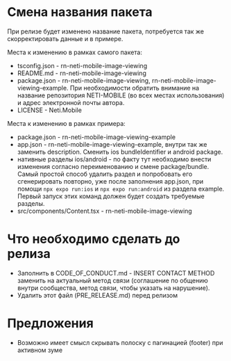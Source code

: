 # Смена названия пакета
При релизе будет изменено название пакета, потребуется так же скорректировать данные и в примере.

Места к изменению в рамках самого пакета:
- tsconfig.json - rn-neti-mobile-image-viewing
- README.md - rn-neti-mobile-image-viewing
- package.json - rn-neti-mobile-image-viewing, rn-neti-mobile-image-viewing-example. При необходимости обратить внимание
на название репозитория NETI-MOBILE (во всех местах использования) и адрес электронной почты автора.
- LICENSE - Neti.Mobile

Места к изменению в рамках примера:
- package.json - rn-neti-mobile-image-viewing-example
- app.json - rn-neti-mobile-image-viewing-example, внутри так же заменить description. Сменить ios bundleIdentifier и
android package.
- нативные разделы ios/android - по факту тут необходимо внести изменения согласно переименованию и смене
package/bundle. Самый простой способ удалить раздел и попробовать его сгенерировать повторно, уже после заполнения
app.json, при помощи `npx expo run:ios` и `npx expo run:android` из раздела example. Первый запуск этих
команд должен будет создать требуемые разделы.
- src/components/Content.tsx - rn-neti-mobile-image-viewing

# Что необходимо сделать до релиза
- Заполнить в CODE_OF_CONDUCT.md - INSERT CONTACT METHOD заменить на актуальный метод связи (соглашение по общению
внутри сообщества, метод связи, чтобы указать на нарушение).
- Удалить этот файл (PRE_RELEASE.md) перед релизом

# Предложения
- Возможно имеет смысл скрывать полоску с пагинацией (footer) при активном зуме
